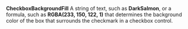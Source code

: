 **CheckboxBackgroundFill** A string of text, such as **DarkSalmon**, or a formula, such as **RGBA(233, 150, 122, 1)** that determines the background color of the box that surrounds the checkmark in a checkbox control.

